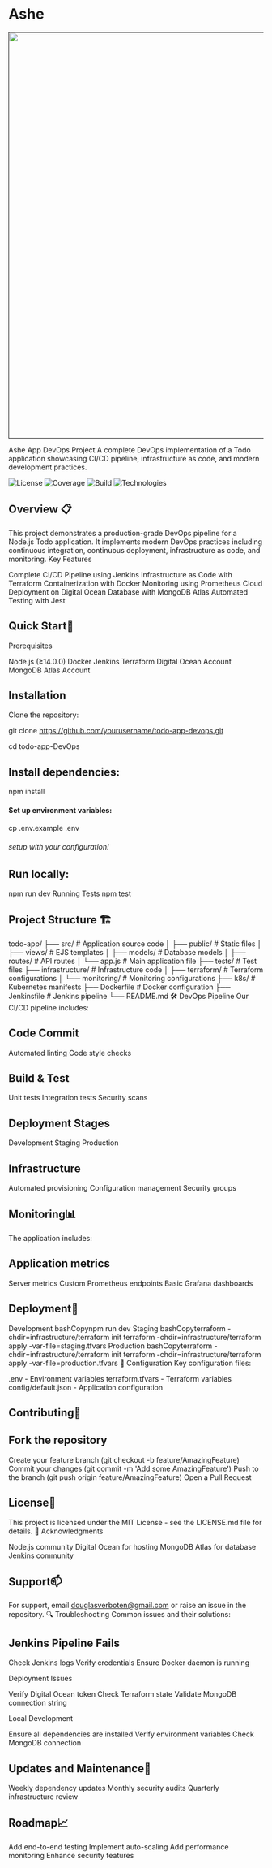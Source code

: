 # Ashe



<div align="center">
  <a href="">
    <img src="assets/palestine-banner.png" width="800px">
  </a>
</div>

Ashe App DevOps Project
A complete DevOps implementation of a Todo application showcasing CI/CD pipeline, infrastructure as code, and modern development practices.




![License](https://img.shields.io/badge/license-MIT-blue/RedQueenXIII/Ashe)
![Coverage](https://codecov.io/gh/RedQueenXIII/Ashe/branch/main/graph/badge.svg)
![Build](https://img.shields.io/badge/build-passing-brightgreen)
![Technologies](https://img.shields.io/badge/node-%3E%3D14.0.0-green)

 
## Overview 📋
This project demonstrates a production-grade DevOps pipeline for a Node.js Todo application. It implements modern DevOps practices including continuous integration, continuous deployment, infrastructure as code, and monitoring.
Key Features

Complete CI/CD Pipeline using Jenkins
Infrastructure as Code with Terraform
Containerization with Docker
Monitoring using Prometheus
Cloud Deployment on Digital Ocean
Database with MongoDB Atlas
Automated Testing with Jest

## Quick Start🚀
Prerequisites


Node.js (≥14.0.0)
Docker
Jenkins
Terraform
Digital Ocean Account
MongoDB Atlas Account

## Installation

Clone the repository:

git clone https://github.com/yourusername/todo-app-devops.git

cd todo-app-DevOps

## Install dependencies:

npm install

#### Set up environment variables:

cp .env.example .env


###### setup with your configuration!

## Run locally:

npm run dev
Running Tests
npm test

## Project Structure 🏗️

todo-app/
├── src/                  # Application source code
│   ├── public/          # Static files
│   ├── views/           # EJS templates
│   ├── models/          # Database models
│   ├── routes/          # API routes
│   └── app.js           # Main application file
├── tests/               # Test files
├── infrastructure/      # Infrastructure code
│   ├── terraform/       # Terraform configurations
│   └── monitoring/      # Monitoring configurations
├── k8s/                 # Kubernetes manifests
├── Dockerfile          # Docker configuration
├── Jenkinsfile        # Jenkins pipeline
└── README.md
🛠️ DevOps Pipeline
Our CI/CD pipeline includes:

## Code Commit

Automated linting
Code style checks


## Build & Test

Unit tests
Integration tests
Security scans


## Deployment Stages

Development
Staging
Production


## Infrastructure

Automated provisioning
Configuration management
Security groups



## Monitoring📊 
The application includes:

## Application metrics
Server metrics
Custom Prometheus endpoints
Basic Grafana dashboards

## Deployment🚀 
Development
bashCopynpm run dev
Staging
bashCopyterraform -chdir=infrastructure/terraform init
terraform -chdir=infrastructure/terraform apply -var-file=staging.tfvars
Production
bashCopyterraform -chdir=infrastructure/terraform init
terraform -chdir=infrastructure/terraform apply -var-file=production.tfvars
🔧 Configuration
Key configuration files:

.env - Environment variables
terraform.tfvars - Terraform variables
config/default.json - Application configuration

## Contributing🤝 

## Fork the repository
Create your feature branch (git checkout -b feature/AmazingFeature)
Commit your changes (git commit -m 'Add some AmazingFeature')
Push to the branch (git push origin feature/AmazingFeature)
Open a Pull Request

## License📝 
This project is licensed under the MIT License - see the LICENSE.md file for details.
🙏 Acknowledgments

Node.js community
Digital Ocean for hosting
MongoDB Atlas for database
Jenkins community

## Support📫 
For support, email douglasverboten@gmail.com or raise an issue in the repository.
🔍 Troubleshooting
Common issues and their solutions:

## Jenkins Pipeline Fails

Check Jenkins logs
Verify credentials
Ensure Docker daemon is running


Deployment Issues

Verify Digital Ocean token
Check Terraform state
Validate MongoDB connection string


Local Development

Ensure all dependencies are installed
Verify environment variables
Check MongoDB connection



## Updates and Maintenance🔄 

Weekly dependency updates
Monthly security audits
Quarterly infrastructure review

 ## Roadmap📈

 Add end-to-end testing
 Implement auto-scaling
 Add performance monitoring
 Enhance security features
